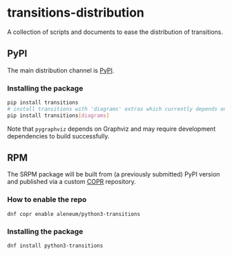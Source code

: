 # transitions-distribution
A collection of scripts and documents to ease the distribution of transitions.

## PyPI

The main distribution channel is [PyPI](https://pypi.org/).

### Installing the package
```bash
pip install transitions
# install transitions with 'diagrams' extras which currently depends on pygraphviz
pip install transitions[diagrams]  
```

Note that `pygraphviz` depends on Graphviz and may require development dependencies to build successfully.

## RPM

The SRPM package will be built from (a previously submitted) PyPI version and published via a custom [COPR](https://copr.fedorainfracloud.org/) repository.

### How to enable the repo
```
dnf copr enable aleneum/python3-transitions
```

### Installing the package
```
dnf install python3-transitions
```
